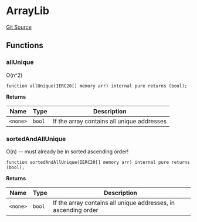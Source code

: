 # ArrayLib
[Git Source](https://github.com/larrythecucumber321/protocol/blob/3222eb21fbb20ddd3d3fa2233072dfa96ea3e340/contracts/libraries/Array.sol)


## Functions
### allUnique

O(n^2)


```solidity
function allUnique(IERC20[] memory arr) internal pure returns (bool);
```
**Returns**

|Name|Type|Description|
|----|----|-----------|
|`<none>`|`bool`|If the array contains all unique addresses|


### sortedAndAllUnique

O(n) -- must already be in sorted ascending order!


```solidity
function sortedAndAllUnique(IERC20[] memory arr) internal pure returns (bool);
```
**Returns**

|Name|Type|Description|
|----|----|-----------|
|`<none>`|`bool`|If the array contains all unique addresses, in ascending order|



